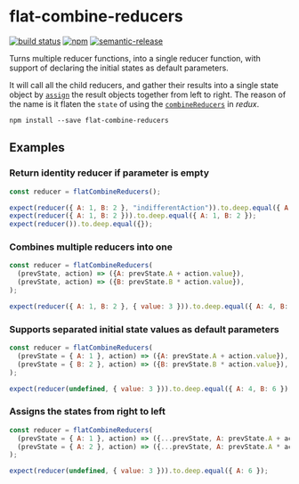 # flat-combine-reducers

[![build status](https://travis-ci.org/SanCoder-Q/flat-combine-reducers.svg?branch=master)](https://travis-ci.org/SanCoder-Q/flat-combine-reducers)
[![npm](https://img.shields.io/npm/dt/flat-combine-reducers.svg)](https://www.npmjs.com/package/flat-combine-reducers)
[![semantic-release](https://img.shields.io/badge/%20%20%F0%9F%93%A6%F0%9F%9A%80-semantic--release-e10079.svg)](https://github.com/semantic-release/semantic-release)

Turns multiple reducer functions, into a single reducer function, with support of declaring the initial states as default parameters.

It will call all the child reducers, and gather their results into a single state object by [`assign`](https://developer.mozilla.org/en/docs/Web/JavaScript/Reference/Global_Objects/Object/assign) the result objects together from left to right.
The reason of the name is it flaten the `state` of using the [`combineReducers`](https://github.com/reactjs/redux/blob/master/docs/api/combineReducers.md) in *redux*.

```
npm install --save flat-combine-reducers
```

## Examples

### Return identity reducer if parameter is empty
```js
const reducer = flatCombineReducers();

expect(reducer({ A: 1, B: 2 }, "indifferentAction")).to.deep.equal({ A: 1, B: 2 });
expect(reducer({ A: 1, B: 2 })).to.deep.equal({ A: 1, B: 2 });
expect(reducer()).to.deep.equal({});
```

### Combines multiple reducers into one
```js
const reducer = flatCombineReducers(
  (prevState, action) => ({A: prevState.A + action.value}),
  (prevState, action) => ({B: prevState.B * action.value}),
);

expect(reducer({ A: 1, B: 2 }, { value: 3 })).to.deep.equal({ A: 4, B: 6 });
```

### Supports separated initial state values as default parameters
```js
const reducer = flatCombineReducers(
  (prevState = { A: 1 }, action) => ({A: prevState.A + action.value}),
  (prevState = { B: 2 }, action) => ({B: prevState.B * action.value}),
);

expect(reducer(undefined, { value: 3 })).to.deep.equal({ A: 4, B: 6 });
```

### Assigns the states from right to left
```js
const reducer = flatCombineReducers(
  (prevState = { A: 1 }, action) => ({...prevState, A: prevState.A + action.value}),
  (prevState = { A: 2 }, action) => ({...prevState, A: prevState.A * action.value}),
);

expect(reducer(undefined, { value: 3 })).to.deep.equal({ A: 6 });
```

